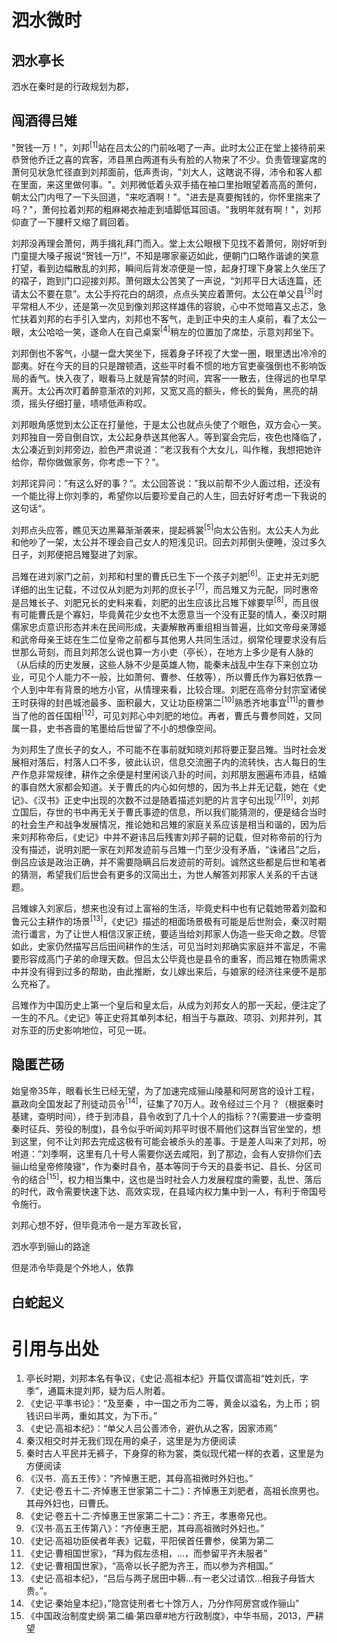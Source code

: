 # 泗水微时

## 泗水亭长

泗水在秦时是的行政规划为郡，

## 闯酒得吕雉

"贺钱一万！"，刘邦<sup>[1]</sup>站在吕太公的门前吆喝了一声。此时太公正在堂上接待前来恭贺他乔迁之喜的宾客，沛县黑白两道有头有脸的人物来了不少。负责管理宴席的萧何见状急忙径直到刘邦面前，低声责询，"刘大人，这瞎说不得，沛令和客人都在里面，来这里做何事。"。刘邦微低着头双手插在袖口里抬眼望着高高的萧何，朝太公门内甩了一下头回道，"来吃酒啊！"。"进去是真要掏钱的，你怀里揣来了吗？"，萧何拉着刘邦的粗麻褐衣袖走到墙脚低耳回语。"我明年就有啊！"，刘邦仰直了一下腰杆又缩了肩回着。

刘邦没再理会萧何，两手揖礼拜门而入。堂上太公眼根下见找不着萧何，刚好听到门童提大嗓子报说“贺钱一万!”，不知是哪家豪迈如此，便朝门口略作谐谑的笑意打望，看到边幅散乱的刘邦，瞬间后背发凉便是一惊，起身打理下身裳上久坐压了的褶子，跑到门口迎接刘邦。萧何跟太公苦笑了一声说，“刘邦平日大话连篇，还请太公不要在意”。太公手捋花白的胡须，点点头笑应着萧何。太公在单父县<sup>[3]</sup>时平常相人不少，还是第一次见到像刘邦这样雄伟的容貌，心中不觉暗喜又忐忑，急忙扶着刘邦的右手引入堂内，刘邦也不客气，走到正中央的主人桌前，看了太公一眼，太公哈哈一笑，遂命人在自己桌案<sup>[4]</sup>稍左的位置加了席垫，示意刘邦坐下。

刘邦倒也不客气，小腿一盘大笑坐下，摇着身子环视了大堂一圈，眼里透出冷冷的鄙夷。好在今天的目的只是蹭顿酒，这些平时看不惯的地方官吏豪强倒也不影响饭局的香气。快入夜了，眼看马上就是宵禁的时间，宾客一一散去，住得远的也早早离开。太公再次盯着醉意渐浓的刘邦，又宽又高的额头，修长的鬓角，黑亮的胡须，摇头仔细打量，啧啧低声称叹。

刘邦眼角感觉到太公正在打量他，于是太公也就点头使了个眼色，双方会心一笑。刘邦独自一旁自倒自饮，太公起身恭送其他客人。等到宴会完后，夜色也降临了，太公凑近到刘邦旁边，脸色严肃说道：”老汉我有个大女儿，叫作稚，我想把她许给你，帮你做做家务，你考虑一下？“。

刘邦诧异问：”有这么好的事？“。太公回答说：”我以前帮不少人面过相，还没有一个能比得上你刘季的，希望你以后要珍爱自己的人生，回去好好考虑一下我说的这句话“。

刘邦点头应答，瞧见天边黑幕渐渐袭来，提起裤裳<sup>[5]</sup>向太公告别。太公夫人为此和他吵了一架，太公并不理会自己女人的短浅见识。回去刘邦倒头便睡，没过多久日子，刘邦便把吕雉娶进了刘家。

吕雉在进刘家门之前，刘邦和村里的曹氏已生下一个孩子刘肥<sup>[6]</sup>。正史并无刘肥详细的出生记载，不过仅从刘肥为刘邦的庶长子<sup>[7]</sup>，而吕雉又为元配，同时惠帝是吕雉长子、刘肥兄长的史料来看，刘肥的出生应该比吕雉下嫁要早<sup>[8]</sup>，而且很有可能曹氏是个寡妇，毕竟黄花少女也不太愿意当一个没有正娶的情人，秦汉时期儒家忠贞意识形态并未在民间形成，夫妻解散再重组相当普遍，比如文帝母亲薄姬和武帝母亲王娡在生二位皇帝之前都与其他男人共同生活过，纲常伦理要求没有后世那么苛刻，而且刘邦怎么说也算一方小吏（亭长），在地方上多少是有人脉的（从后续的历史发展，这些人脉不少是英雄人物，能秦末战乱中生存下来创立功业，可见个人能力不一般，比如萧何、曹参、任敖等），所以曹氏作为寡妇依靠一个人到中年有背景的地方小官，从情理来看，比较合理。刘肥在高帝分封宗室诸侯王时获得的封邑城池最多、面积最大，又让功臣榜第二<sup>[10]</sup>熟悉齐地事宜<sup>[11]</sup>的曹参当了他的首任国相<sup>[12]</sup>，可见刘邦心中刘肥的地位。再者，曹氏与曹参同姓，又同属一县，史书吝啬的笔墨给后世留了不小的想像空间。

为刘邦生了庶长子的女人，不可能不在事前就知晓刘邦将要正娶吕雉。当时社会发展相对落后，村落人口不多，彼此认识，信息交流圈子内的流转快，古人每日的生产作息非常规律，耕作之余便是村里闲谈八卦的时间，刘邦朋友圈遍布沛县，结婚的事自然大家都会知道。关于曹氏的内心如何想的，因为书上并无记载，她在《史记》、《汉书》正史中出现的次数不过是随着描述刘肥的片言字句出现<sup>[7][9]</sup>，刘邦立国后，存世的书中再无关于曹氏事迹的信息，所以我们能猜测的，便是结合当时的社会生产和战争发展情况，推论她和吕雉的家庭关系应该是相当和谐的，因为后来刘邦称帝后，《史记》中并不避讳吕后残害刘邦子嗣的记载，但对称帝前的行为没有描述，说明刘肥一家在刘邦发迹前与吕雉一门至少没有矛盾，“诛诸吕”之后，倒吕应该是政治正确，并不需要隐瞒吕后发迹前的苛刻。诚然这些都是后世和笔者的猜测，希望我们后世会有更多的汉简出土，为世人解答刘邦家人关系的千古谜题。

吕雉嫁入刘家后，想来也没有过上富裕的生活，毕竟史料中也有记载她带着刘盈和鲁元公主耕作的场景<sup>[13]</sup>，《史记》描述的相面场景极有可能是后世附会，秦汉时期流行谶言，为了让世人相信汉家正统，要适当给刘邦家人伪造一些天命之数。尽管如此，史家仍然描写吕后田间耕作的生活，可见当时刘邦确实家庭并不富足，不需要形容成高门子弟的命理天数。但吕太公毕竟也是县令的重客，而吕雉在物质需求中并没有得到过多的帮助，由此推断，女儿嫁出来后，与娘家的经济往来便不是那么充裕了。

吕雉作为中国历史上第一个皇后和皇太后，从成为刘邦女人的那一天起，便注定了一生的不凡。《史记》等正史将其单列本纪，相当于与嬴政、项羽、刘邦并列，其对东亚的历史影响地位，可见一斑。

## 隐匿芒砀

始皇帝35年，眼看长生已经无望，为了加速完成骊山陵墓和阿房宫的设计工程，嬴政向全国发起了刑徒动员令<sup>[14]</sup>，征集了70万人。政令经过三个月？（根据秦时基建，查明时间），终于到沛县，县令收到了几十个人的指标？?(需要进一步查明秦时征兵、劳役的制度)，县令似乎听闻刘邦平时很不屑他们这群当官坐堂的，想到这里，何不让刘邦去完成这极有可能会被杀头的差事。于是差人叫来了刘邦，吩咐道：”刘季啊，这里有几十号人需要你送去咸阳，到了那边，会有人安排你们去骊山给皇帝修陵寝“，作为秦时县令，基本等同于今天的县委书记、县长、分区司令的结合<sup>[15]</sup>，权力相当集中，这也是当时社会人力发展程度的需要，乱世、落后的时代，政令需要快速下达、高效实现，在县域内权力集中到一人，有利于帝国号令施行。

刘邦心想不好，但毕竟沛令一是方军政长官，

泗水亭到骊山的路途

但是沛令毕竟是个外地人，依靠




## 白蛇起义

## 


# 引用与出处

1. 亭长时期，刘邦本名有争议，《史记·高祖本纪》开篇仅谓高祖“姓刘氏，字季”，通篇未提刘邦，疑为后人附着。
2. 《史记·平準书论》：“及至秦 ，中一国之币为二等，黄金以溢名，为上币；铜钱识曰半两，重如其文，为下币。”
3. 《史记·高祖本纪》：“单父人吕公善沛令，避仇从之客，因家沛焉”
4. 秦汉相交时并无我们现在用的桌子，这里是为方便阅读
5. 秦时古人平民并无裤子，下身穿的称为裳，类似现代裙一样的衣着，这里是为方便阅读
6. 《汉书．高五王传》：“齐悼惠王肥，其母高祖微时外妇也。”
7. 《史记·卷五十二·齐悼惠王世家第二十二》：齐悼惠王刘肥者，高祖长庶男也。其母外妇也，曰曹氏。
8. 《史记·卷五十二·齐悼惠王世家第二十二》：齐王，孝惠帝兄也。
9. 《汉书·高五王传第八》：“齐倬惠王肥，其母高祖微时外妇也。”
10. 《史记·高祖功臣侯者年表》记载，平阳侯首任曹参，侯第为第二
11. 《史记·曹相国世家》，“拜为假左丞相，...，而参留平齐未服者”
12. 《史记·曹相国世家》，“高帝以长子肥为齐王，而以参为齐相国。”
13. 《史记·高祖本纪》，“吕后与两子居田中耨...有一老父过请饮...相我子母皆大贵。”。
14. 《史记·秦始皇本纪》，”隐宫徒刑者七十馀万人，乃分作阿房宫或作骊山”
15. 《中国政治制度史纲·第二编·第四章#地方行政制度》，中华书局，2013，严耕望

